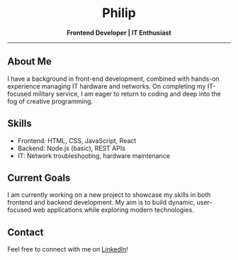 <h1 align="center">Philip</h1>
<p align="center"><strong>Frontend Developer | IT Enthusiast</strong></p>

---

<h2>About Me</h2>
<p>
I have a background in front-end development, combined with hands-on experience managing IT hardware and networks. On completing my IT-focused military service, I am eager to return to coding and deep into the fog of creative programming.
</p>

<h2>Skills</h2>
<ul>
  <li>Frontend: HTML, CSS, JavaScript, React</li>
  <li>Backend: Node.js (basic), REST APIs</li>
  <li>IT: Network troubleshooting, hardware maintenance</li>
</ul>

<h2>Current Goals</h2>
<p>
I am currently working on a new project to showcase my skills in both frontend and backend development. My aim is to build dynamic, user-focused web applications while exploring modern technologies.
</p>

<h2>Contact</h2>
<p>
Feel free to connect with me on <a href="https://www.linkedin.com/in/philip-risberg" target="_blank">LinkedIn</a>!
</p>
